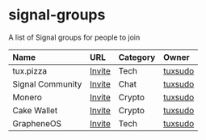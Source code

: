 # signal-groups
A list of Signal groups for people to join

| Name                 | URL                                                                                                     | Category         | Owner                                      |
| :------------------- | :------------------------------------------------------------------------------------------------------ | :--------------- | :----------------------------------------- |
| tux.pizza            |[Invite](https://signal.group/#CjQKIK6ChGYq5Z59rePT1zN0JSAY2Keb3IsjiZP4q5THU0BaEhBf2ZzZfTnQ0FDimonIoBIo) | Tech             | [tuxsudo](https://tux.pizza)               |
| Signal Community     |[Invite](https://signal.group/#CjQKIGLY9xAH9BQaWynrOlPCx0Owi3d8BZ4o1Ruiok2219NdEhBkUMCFuIWbjoag1V59tKDv) | Chat             | [tuxsudo](https://tux.pizza)               |
| Monero               |[Invite](https://signal.group/#CjQKIH8v8CvjuKl4FPRoWNfI44YK8-12FNdS0E55_LjbrZdbEhA6swzvNFN9VlMExMNmRTa4) | Crypto           | [tuxsudo](https://tux.pizza)               |
| Cake Wallet          |[Invite](https://signal.group/#CjQKIFe-QnPgdm_pkoTOH0PX9NKaOSCcEJqD97HBYecq94A9EhDLHwU6HvBhFB9CJ1ZC74Pe) | Crypto           | [tuxsudo](https://tux.pizza)               |
| GrapheneOS           |[Invite](https://signal.group/#CjQKIFZJvfdi5DaKsVYFJOO92wPwClwQHd_fXAzplgzIOL-1EhAaapwS8cxC9d4o3E3-Pugm) | Tech             | [tuxsudo](https://tux.pizza)               |
